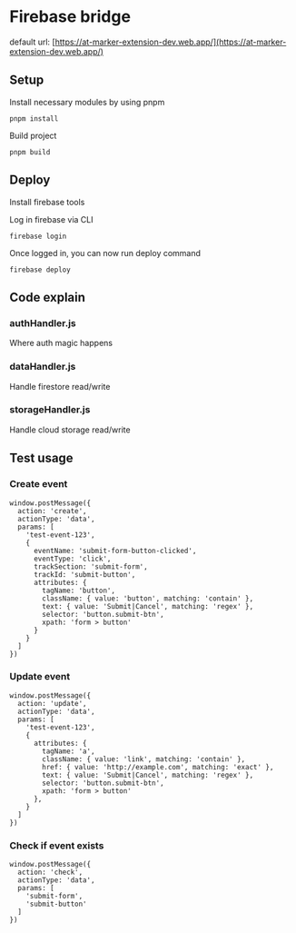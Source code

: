 # Firebase bridge
default url: [https://at-marker-extension-dev.web.app/](https://at-marker-extension-dev.web.app/)

## Setup

Install necessary modules by using pnpm
```
pnpm install
```

Build project
```
pnpm build
```

## Deploy

Install firebase tools

Log in firebase via CLI
```
firebase login
```

Once logged in, you can now run deploy command
```
firebase deploy
```

## Code explain
### authHandler.js
Where auth magic happens

### dataHandler.js
Handle firestore read/write

### storageHandler.js
Handle cloud storage read/write

## Test usage

### Create event
```
window.postMessage({
  action: 'create',
  actionType: 'data',
  params: [
    'test-event-123',
    {
      eventName: 'submit-form-button-clicked',
      eventType: 'click',
      trackSection: 'submit-form',
      trackId: 'submit-button',
      attributes: { 
        tagName: 'button',
        className: { value: 'button', matching: 'contain' },
        text: { value: 'Submit|Cancel', matching: 'regex' },
        selector: 'button.submit-btn',
        xpath: 'form > button'
      }
    } 
  ]
})
```

### Update event
```
window.postMessage({
  action: 'update',
  actionType: 'data',
  params: [
    'test-event-123',
    {
      attributes: { 
        tagName: 'a',
        className: { value: 'link', matching: 'contain' },
        href: { value: 'http://example.com', matching: 'exact' },
        text: { value: 'Submit|Cancel', matching: 'regex' },
        selector: 'button.submit-btn',
        xpath: 'form > button'
      },
    } 
  ]
})
```

### Check if event exists
```
window.postMessage({
  action: 'check',
  actionType: 'data',
  params: [
    'submit-form',
    'submit-button'
  ]
})
```